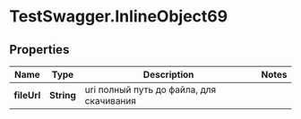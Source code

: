 # TestSwagger.InlineObject69

## Properties

Name | Type | Description | Notes
------------ | ------------- | ------------- | -------------
**fileUrl** | **String** | uri полный путь до файла, для скачивания | 


